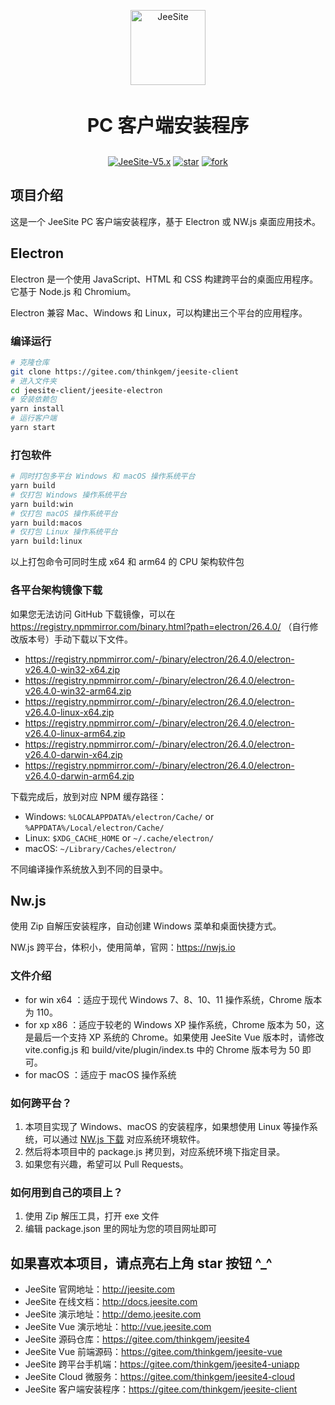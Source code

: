 
<p align="center">
 <img alt="JeeSite" src="https://jeesite.com/assets/images/logo.png" width="120" height="120" style="margin-bottom: 10px;">
</p>
<h3 align="center" style="margin:30px 0 30px;font-weight:bold;font-size:30px;">PC 客户端安装程序</h3>
<p align="center">
 <a href="https://jeesite.com/docs/upgrade/" target="__blank"><img alt="JeeSite-V5.x" src="https://img.shields.io/badge/JeeSite-V5.x-success.svg"></a>
 <a href="https://gitee.com/thinkgem/jeesite4/stargazers" target="__blank"><img alt="star" src="https://gitee.com/thinkgem/jeesite4/badge/star.svg?theme=dark"></a>
 <a href="https://gitee.com/thinkgem/jeesite4/members" target="__blank"><img alt="fork" src="https://gitee.com/thinkgem/jeesite4/badge/fork.svg?theme=dark"></a>
</p>

## 项目介绍

这是一个 JeeSite PC 客户端安装程序，基于 Electron 或 NW.js 桌面应用技术。

## Electron

Electron 是一个使用 JavaScript、HTML 和 CSS 构建跨平台的桌面应用程序。它基于 Node.js 和 Chromium。

Electron 兼容 Mac、Windows 和 Linux，可以构建出三个平台的应用程序。

### 编译运行

```bash
# 克隆仓库
git clone https://gitee.com/thinkgem/jeesite-client
# 进入文件夹
cd jeesite-client/jeesite-electron
# 安装依赖包
yarn install
# 运行客户端
yarn start
```

### 打包软件

```bash
# 同时打包多平台 Windows 和 macOS 操作系统平台
yarn build
# 仅打包 Windows 操作系统平台
yarn build:win
# 仅打包 macOS 操作系统平台
yarn build:macos
# 仅打包 Linux 操作系统平台
yarn build:linux
```
以上打包命令可同时生成 x64 和 arm64 的 CPU 架构软件包

### 各平台架构镜像下载

如果您无法访问 GitHub 下载镜像，可以在 <https://registry.npmmirror.com/binary.html?path=electron/26.4.0/> （自行修改版本号）手动下载以下文件。

* <https://registry.npmmirror.com/-/binary/electron/26.4.0/electron-v26.4.0-win32-x64.zip>
* <https://registry.npmmirror.com/-/binary/electron/26.4.0/electron-v26.4.0-win32-arm64.zip>
* <https://registry.npmmirror.com/-/binary/electron/26.4.0/electron-v26.4.0-linux-x64.zip>
* <https://registry.npmmirror.com/-/binary/electron/26.4.0/electron-v26.4.0-linux-arm64.zip>
* <https://registry.npmmirror.com/-/binary/electron/26.4.0/electron-v26.4.0-darwin-x64.zip>
* <https://registry.npmmirror.com/-/binary/electron/26.4.0/electron-v26.4.0-darwin-arm64.zip>

下载完成后，放到对应 NPM 缓存路径：

* Windows: `%LOCALAPPDATA%/electron/Cache/` or `%APPDATA%/Local/electron/Cache/`
* Linux: `$XDG_CACHE_HOME` or `~/.cache/electron/`
* macOS: `~/Library/Caches/electron/`

不同编译操作系统放入到不同的目录中。

## Nw.js 

使用 Zip 自解压安装程序，自动创建 Windows 菜单和桌面快捷方式。

NW.js 跨平台，体积小，使用简单，官网：https://nwjs.io

### 文件介绍

* for win x64 ：适应于现代 Windows 7、8、10、11 操作系统，Chrome 版本为 110。
* for xp x86 ：适应于较老的 Windows XP 操作系统，Chrome 版本为 50，这是最后一个支持 XP 系统的 Chrome。如果使用 JeeSite Vue 版本时，请修改 vite.config.js 和 build/vite/plugin/index.ts 中的 Chrome 版本号为 50 即可。
* for macOS ：适应于 macOS 操作系统

### 如何跨平台？

1. 本项目实现了 Windows、macOS 的安装程序，如果想使用 Linux 等操作系统，可以通过 [NW.js 下载](https://nwjs.io/downloads/) 对应系统环境软件。
2. 然后将本项目中的 package.js 拷贝到，对应系统环境下指定目录。
3. 如果您有兴趣，希望可以 Pull Requests。

### 如何用到自己的项目上？

1. 使用 Zip 解压工具，打开 exe 文件
2. 编辑 package.json 里的网址为您的项目网址即可

## 如果喜欢本项目，请点亮右上角 star 按钮 ^_^

* JeeSite 官网地址：<http://jeesite.com>
* JeeSite 在线文档：<http://docs.jeesite.com>
* JeeSite 演示地址：<http://demo.jeesite.com>
* JeeSite Vue 演示地址：<http://vue.jeesite.com>
* JeeSite 源码仓库：<https://gitee.com/thinkgem/jeesite4>
* JeeSite Vue 前端源码：<https://gitee.com/thinkgem/jeesite-vue>
* JeeSite 跨平台手机端：<https://gitee.com/thinkgem/jeesite4-uniapp>
* JeeSite Cloud 微服务：<https://gitee.com/thinkgem/jeesite4-cloud>
* JeeSite 客户端安装程序：<https://gitee.com/thinkgem/jeesite-client>

